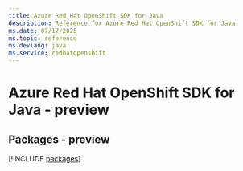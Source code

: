 ```yaml
---
title: Azure Red Hat OpenShift SDK for Java
description: Reference for Azure Red Hat OpenShift SDK for Java
ms.date: 07/17/2025
ms.topic: reference
ms.devlang: java
ms.service: redhatopenshift
---
```

# Azure Red Hat OpenShift SDK for Java - preview
## Packages - preview
[!INCLUDE [packages](red-hat-openshift-index.md)]